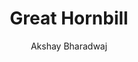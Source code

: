 ---
#YAML part
layout: post
title: Great Hornbill
author: Akshay Bharadwaj
description: "A short description of this picture."
categories: pictures
image: "/blog/assets/images/Pictures/Great_Hornbill-Akshay_Bharadwaj.jpeg"
---
